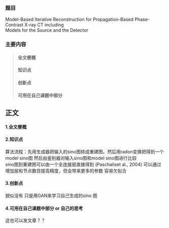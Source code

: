 ### 题目  
Model-Based Iterative Reconstruction for Propagation-Based Phase-Contrast X-ray CT including   
Models for the Source and the Detector
### 主要内容
> #### 全文梗概
> #### 知识点
> #### 创新点
> #### 可用在自己课题中部分
## 正文
#### 1.全文梗概

#### 2.知识点
算法流程：先用生成器把输入的sino图转成重建图。然后用radon变换把得到一个model sino图 然后由鉴别器对输入sino图和model sino图进行比较  
sino图到重建图可以由一个全连接层直接得到 (Paschaliset al., 2004) 可以通过增加层和节点数目提高精度，但会带来更多的参数 容易欠拟合
#### 3.创新点
貌似没有 只是用GAN来学习自己生成的sino 图

#### 4.可用在自己课题中部分 or 自己的思考
这也可以发文章？？

